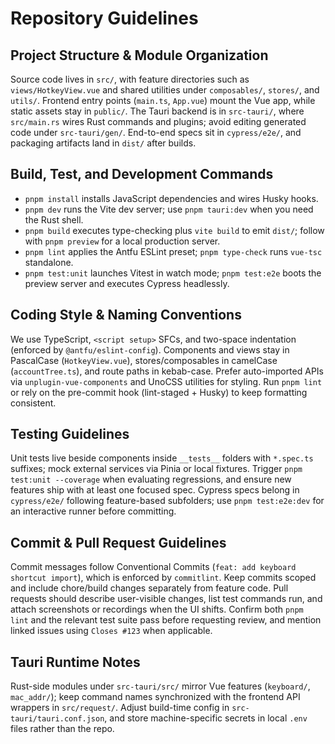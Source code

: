 # Repository Guidelines

## Project Structure & Module Organization

Source code lives in `src/`, with feature directories such as `views/HotkeyView.vue` and shared utilities under `composables/`, `stores/`, and `utils/`. Frontend entry points (`main.ts`, `App.vue`) mount the Vue app, while static assets stay in `public/`. The Tauri backend is in `src-tauri/`, where `src/main.rs` wires Rust commands and plugins; avoid editing generated code under `src-tauri/gen/`. End-to-end specs sit in `cypress/e2e/`, and packaging artifacts land in `dist/` after builds.

## Build, Test, and Development Commands

- `pnpm install` installs JavaScript dependencies and wires Husky hooks.
- `pnpm dev` runs the Vite dev server; use `pnpm tauri:dev` when you need the Rust shell.
- `pnpm build` executes type-checking plus `vite build` to emit `dist/`; follow with `pnpm preview` for a local production server.
- `pnpm lint` applies the Antfu ESLint preset; `pnpm type-check` runs `vue-tsc` standalone.
- `pnpm test:unit` launches Vitest in watch mode; `pnpm test:e2e` boots the preview server and executes Cypress headlessly.

## Coding Style & Naming Conventions

We use TypeScript, `<script setup>` SFCs, and two-space indentation (enforced by `@antfu/eslint-config`). Components and views stay in PascalCase (`HotkeyView.vue`), stores/composables in camelCase (`accountTree.ts`), and route paths in kebab-case. Prefer auto-imported APIs via `unplugin-vue-components` and UnoCSS utilities for styling. Run `pnpm lint` or rely on the pre-commit hook (lint-staged + Husky) to keep formatting consistent.

## Testing Guidelines

Unit tests live beside components inside `__tests__` folders with `*.spec.ts` suffixes; mock external services via Pinia or local fixtures. Trigger `pnpm test:unit --coverage` when evaluating regressions, and ensure new features ship with at least one focused spec. Cypress specs belong in `cypress/e2e/` following feature-based subfolders; use `pnpm test:e2e:dev` for an interactive runner before committing.

## Commit & Pull Request Guidelines

Commit messages follow Conventional Commits (`feat: add keyboard shortcut import`), which is enforced by `commitlint`. Keep commits scoped and include chore/build changes separately from feature code. Pull requests should describe user-visible changes, list test commands run, and attach screenshots or recordings when the UI shifts. Confirm both `pnpm lint` and the relevant test suite pass before requesting review, and mention linked issues using `Closes #123` when applicable.

## Tauri Runtime Notes

Rust-side modules under `src-tauri/src/` mirror Vue features (`keyboard/`, `mac_addr/`); keep command names synchronized with the frontend API wrappers in `src/request/`. Adjust build-time config in `src-tauri/tauri.conf.json`, and store machine-specific secrets in local `.env` files rather than the repo.
